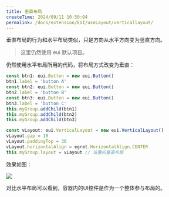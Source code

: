 ```yaml
---
title: 垂直布局
createTime: 2024/09/11 10:50:04
permalink: /docs/extension/EUI/useLayout/verticallayout/
---
```

垂直布局的行为和水平布局类似，只是方向从水平方向变为竖直方向。

>这里仍然使用 eui 默认项目。

仍然使用水平布局所用的代码，将布局方式改变为垂直：
~~~ typescript
const btn1: eui.Button = new eui.Button()
btn1.label = 'button A'
const btn2: eui.Button = new eui.Button()
btn2.label = 'button B'
const btn3: eui.Button = new eui.Button()
btn3.label = 'button C'
this.myGroup.addChild(btn1)
this.myGroup.addChild(btn2)
this.myGroup.addChild(btn3)

const vLayout: eui.VerticalLayout = new eui.VerticalLayout()
vLayout.gap = 10
vLayout.paddingTop = 30
vLayout.horizontalAlign = egret.HorizontalAlign.CENTER
this.myGroup.layout = vLayout // 设置问垂直布局
~~~
效果如图：

![](56012ed082c88.png)

对比水平布局可以看到，容器内的UI控件是作为一个整体参与布局的。
